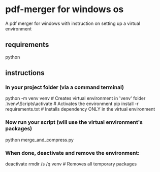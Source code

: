 # pdf-merger for windows os
A pdf merger for windows with instruction on setting up a virtual environment 

## requirements 
python 

## instructions 

### In your project folder (via a command terminal)
python -m venv venv  # Creates virtual environment in 'venv' folder
.\venv\Scripts\activate  # Activates the environment
pip install -r requirements.txt  # Installs dependency ONLY in the virtual environment

### Now run your script (will use the virtual environment's packages)
python merge_and_compress.py

### When done, deactivate and remove the environment:
deactivate
rmdir /s /q venv  # Removes all temporary packages